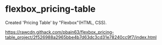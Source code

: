 # flexbox_pricing-table 


Created 'Pricing Table' by "Flexbox"(HTML, CSS).


https://rawcdn.githack.com/pbain63/flexbox_pricing-table_project/2f526988a2965bbe4b7d63dc3cd31e78240cc9f7/index.html 
